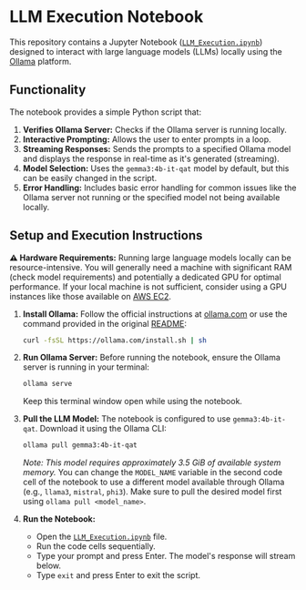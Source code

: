 # LLM Execution Notebook

This repository contains a Jupyter Notebook ([`LLM_Execution.ipynb`](LLM_Execution.ipynb)) designed to interact with large language models (LLMs) locally using the [Ollama](https://ollama.com/) platform.

## Functionality

The notebook provides a simple Python script that:

1.  **Verifies Ollama Server:** Checks if the Ollama server is running locally.
2.  **Interactive Prompting:** Allows the user to enter prompts in a loop.
3.  **Streaming Responses:** Sends the prompts to a specified Ollama model and displays the response in real-time as it's generated (streaming).
4.  **Model Selection:** Uses the `gemma3:4b-it-qat` model by default, but this can be easily changed in the script.
5.  **Error Handling:** Includes basic error handling for common issues like the Ollama server not running or the specified model not being available locally.

## Setup and Execution Instructions

**⚠️ Hardware Requirements:** Running large language models locally can be resource-intensive. You will generally need a machine with significant RAM (check model requirements) and potentially a dedicated GPU for optimal performance. If your local machine is not sufficient, consider using a GPU instances like those available on [AWS EC2](https://aws.amazon.com/ec2/instance-types/#Accelerated_Computing).

1.  **Install Ollama:**
    Follow the official instructions at [ollama.com](https://ollama.com/) or use the command provided in the original [README](/Users/dani/Desktop/LLM_Execution/README):
    ```bash
    curl -fsSL https://ollama.com/install.sh | sh
    ```

2.  **Run Ollama Server:**
    Before running the notebook, ensure the Ollama server is running in your terminal:
    ```bash
    ollama serve
    ```
    Keep this terminal window open while using the notebook.

3.  **Pull the LLM Model:**
    The notebook is configured to use `gemma3:4b-it-qat`. Download it using the Ollama CLI:
    ```bash
    ollama pull gemma3:4b-it-qat
    ```
    *Note: This model requires approximately 3.5 GiB of available system memory.* You can change the `MODEL_NAME` variable in the second code cell of the notebook to use a different model available through Ollama (e.g., `llama3`, `mistral`, `phi3`). Make sure to pull the desired model first using `ollama pull <model_name>`.

4.  **Run the Notebook:**
    *   Open the [`LLM_Execution.ipynb`](LLM_Execution.ipynb) file.
    *   Run the code cells sequentially.
    *   Type your prompt and press Enter. The model's response will stream below.
    *   Type `exit` and press Enter to exit the script.